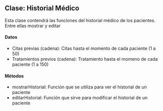 ## Clase: Historial Médico
Esta clase contendrá las funciones del historial médico de los pacientes. Entre ellas mostrar y editar

#### Datos
* Citas previas (cadena): Citas hasta el momento de cada paciente (1 a 50)
* Tratamientos previos (cadena): Tratamiento hasta el momeno de cada paciente (1 a 150)

#### Métodos
* mostrarHistorial: Función que se utiliza para ver el historial de un paciente
* editarHistorial: Función que sirve para modificar el historial de un paciente
